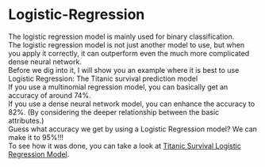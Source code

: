 # Logistic-Regression

The logistic regression model is mainly used for binary classification. <br>
The logistic regression model is not just another model to use, but when you apply it correctly, it can outperform even the much more complicated dense neural network. <br>
Before we dig into it, I will show you an example where it is best to use Logistic Regression: The Titanic survival prediction model <br>
If you use a multinomial regression model, you can basically get an accuracy of around 74%. <br>
If you use a dense neural network model, you can enhance the accuracy to 82%. (By considering the deeper relationship between the basic attributes.) <br>
Guess what accuracy we get by using a Logistic Regression model? We can make it to 95%!!! <br>
To see how it was done, you can take a look at [Titanic Survival Logistic Regression Model](https://github.com/ChernXi/Logistic-Regression/blob/e77cb08ead4a2f091c353d5fb0c33aa84f85ea42/Titanic%20Survival%20Logistic%20Regression%20Model.ipynb). <br>
